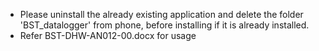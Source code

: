 * Please uninstall the already existing application and delete the folder 'BST_datalogger' from phone,
before installing if it is already installed.
* Refer BST-DHW-AN012-00.docx for usage
